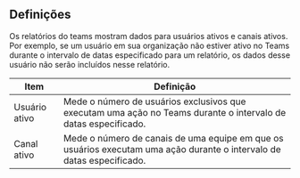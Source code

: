 ## <a name="definitions"></a>Definições

Os relatórios do teams mostram dados para usuários ativos e canais ativos. Por exemplo, se um usuário em sua organização não estiver ativo no Teams durante o intervalo de datas especificado para um relatório, os dados desse usuário não serão incluídos nesse relatório.

|Item  |Definição  |
|---------|---------|
|Usuário ativo     |Mede o número de usuários exclusivos que executam uma ação no Teams durante o intervalo de datas especificado.    |
|Canal ativo    |Mede o número de canais de uma equipe em que os usuários executam uma ação durante o intervalo de datas especificado.           |

